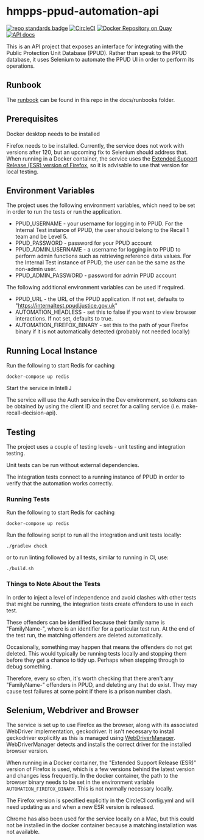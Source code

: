 # hmpps-ppud-automation-api

[![repo standards badge](https://img.shields.io/badge/dynamic/json?color=blue&style=flat&logo=github&label=MoJ%20Compliant&query=%24.result&url=https%3A%2F%2Foperations-engineering-reports.cloud-platform.service.justice.gov.uk%2Fapi%2Fv1%2Fcompliant_public_repositories%2Fhmpps-ppud-automation-api)](https://operations-engineering-reports.cloud-platform.service.justice.gov.uk/public-github-repositories.html#hmpps-ppud-automation-api "Link to report")
[![CircleCI](https://circleci.com/gh/ministryofjustice/hmpps-ppud-automation-api/tree/main.svg?style=svg)](https://circleci.com/gh/ministryofjustice/hmpps-ppud-automation-api)
[![Docker Repository on Quay](https://quay.io/repository/hmpps/hmpps-ppud-automation-api/status "Docker Repository on Quay")](https://quay.io/repository/hmpps/hmpps-ppud-automation-api)
[![API docs](https://img.shields.io/badge/API_docs_-view-85EA2D.svg?logo=swagger)](https://hmpps-ppud-automation-api-dev.hmpps.service.justice.gov.uk/webjars/swagger-ui/index.html?configUrl=/v3/api-docs)

This is an API project that exposes an interface for integrating with the
Public Protection Unit Database (PPUD). Rather than speak to the PPUD database,
it uses Selenium to automate the PPUD UI in order to perform its operations.

## Runbook
The [runbook](docs/runbooks/RUNBOOK.md) can be found in this repo in the docs/runbooks folder.

## Prerequisites

Docker desktop needs to be installed

Firefox needs to be installed.  Currently, the service does not work with versions
after 120, but an upcoming fix to Selenium should address that.  When running in a
Docker container, the service uses the [Extended Support Release (ESR) version of
Firefox](https://www.mozilla.org/en-GB/firefox/enterprise/), so it is advisable to
use that version for local testing.

## Environment Variables

The project uses the following environment variables, which need to be set in order to run the tests or run the
application.

* PPUD_USERNAME - your username for logging in to PPUD. For the Internal Test instance of PPUD, the user
  should belong to the Recall 1 team and be Level 5.
* PPUD_PASSWORD - password for your PPUD account
* PPUD_ADMIN_USERNAME - a username for logging in to PPUD to perform admin functions such as retrieving reference data
  values. For the Internal Test instance of PPUD, the user can be the same as the non-admin user.
* PPUD_ADMIN_PASSWORD - password for admin PPUD account

The following additional environment variables can be used if required.

* PPUD_URL - the URL of the PPUD application. If not set, defaults to "https://internaltest.ppud.justice.gov.uk"
* AUTOMATION_HEADLESS - set this to false if you want to view browser interactions. If not set, defaults to true.
* AUTOMATION_FIREFOX_BINARY - set this to the path of your Firefox binary if it is not automatically detected (probably not needed locally)

## Running Local Instance

Run the following to start Redis for caching

```
docker-compose up redis
```

Start the service in IntelliJ

The service will use the Auth service in the Dev environment, so tokens can be obtained
by using the client ID and secret for a calling service (i.e. make-recall-decision-api).

## Testing

The project uses a couple of testing levels - unit testing and integration testing.

Unit tests can be run without external dependencies.

The integration tests connect to a running instance of PPUD in order to verify that
the automation works correctly.

### Running Tests

Run the following to start Redis for caching

```
docker-compose up redis
```

Run the following script to run all the integration and unit tests locally:

```
./gradlew check
```

or to run linting followed by all tests, similar to running in CI, use:

```
./build.sh
```

### Things to Note About the Tests
In order to inject a level of independence and avoid clashes with other tests that
might be running, the integration tests create offenders to use in each test.

These offenders can be identified because their family name is "FamilyName-<UUID>", 
where <UUID> is an identifier for a particular test run.  At the end of the test run,
the matching offenders are deleted automatically.

Occasionally, something may happen that means the offenders do not get deleted. This would
typically be running tests locally and stopping them before they get a chance to tidy up.
  Perhaps when stepping through to debug something.

Therefore, every so often, it's worth checking that there aren't any "FamilyName-<UUID>" 
offenders in PPUD, and deleting any that do exist.  They may cause test failures at some
point if there is a prison number clash.

## Selenium, Webdriver and Browser

The service is set up to use Firefox as the browser, along with its associated
WebDriver implementation, geckodriver.  It isn't necessary to install geckodriver
explicitly as this is managed using [WebDriverManager](https://github.com/bonigarcia/webdrivermanager).  
WebDriverManager detects and installs the correct driver for the installed browser
version.

When running in a Docker container, the "Extended Support Release (ESR)" version
of Firefox is used, which is a few versions behind the latest version and changes
less frequently.  In the docker container, the path to the browser binary needs to
be set in the environment variable `AUTOMATION_FIREFOX_BINARY`.  This is not normally
necessary locally.

The Firefox version is specified explicitly in the CircleCI config.yml and will need
updating as and when a new ESR version is released.

Chrome has also been used for the service locally on a Mac, but this could not be
installed in the docker container because a matching installation was not available.